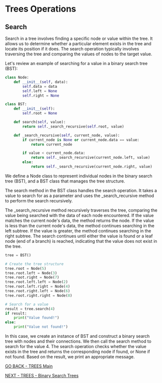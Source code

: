 # Trees Operations
## Search

Search in a tree involves finding a specific node or value within the tree. It allows us to determine whether a particular element exists in the tree and locate its position if it does. The search operation typically involves traversing the tree and comparing the values of nodes to the target value.

Let's review an example of searching for a value in a binary search tree (BST):

````python
class Node:
    def __init__(self, data):
        self.data = data
        self.left = None
        self.right = None

class BST:
    def __init__(self):
        self.root = None

    def search(self, value):
        return self._search_recursive(self.root, value)

    def _search_recursive(self, current_node, value):
        if current_node is None or current_node.data == value:
            return current_node

        if value < current_node.data:
            return self._search_recursive(current_node.left, value)
        else:
            return self._search_recursive(current_node.right, value)
````            
We define a Node class to represent individual nodes in the binary search tree (BST), and a BST class that manages the tree structure.

The search method in the BST class handles the search operation. It takes a value to search for as a parameter and uses the _search_recursive method to perform the search recursively.

The _search_recursive method recursively traverses the tree, comparing the value being searched with the data of each node encountered. If the value matches the current node's data, the method returns the node. If the value is less than the current node's data, the method continues searching in the left subtree. If the value is greater, the method continues searching in the right subtree. The search continues until either the value is found or a leaf node (end of a branch) is reached, indicating that the value does not exist in the tree.

````python
tree = BST()

# Create the tree structure
tree.root = Node(5)
tree.root.left = Node(3)
tree.root.right = Node(7)
tree.root.left.left = Node(2)
tree.root.left.right = Node(4)
tree.root.right.left = Node(6)
tree.root.right.right = Node(8)

# Search for a value
result = tree.search(4)
if result:
    print("Value found!")
else:
    print("Value not found!")
````
In this case, we create an instance of BST and construct a binary search tree with nodes and their connections. We then call the search method to search for the value 4. The search operation checks whether the value exists in the tree and returns the corresponding node if found, or None if not found. Based on the result, we print an appropriate message.




[GO BACK - TREES Main](3-Tree.md)

[NEXT - TREES - Binary Search Trees](3-Tree-App-1.md)